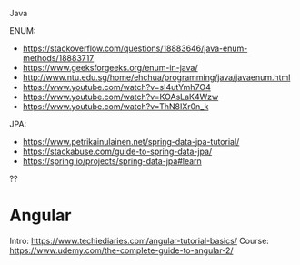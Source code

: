 Java

ENUM:
  - https://stackoverflow.com/questions/18883646/java-enum-methods/18883717
  - https://www.geeksforgeeks.org/enum-in-java/
  - http://www.ntu.edu.sg/home/ehchua/programming/java/javaenum.html
  - https://www.youtube.com/watch?v=sI4utYmh7O4
  - https://www.youtube.com/watch?v=KOAsLaK4Wzw
  - https://www.youtube.com/watch?v=ThN8IXr0n_k

JPA:
  - https://www.petrikainulainen.net/spring-data-jpa-tutorial/
  - https://stackabuse.com/guide-to-spring-data-jpa/
  - https://spring.io/projects/spring-data-jpa#learn
  
??


# Angular
Intro: https://www.techiediaries.com/angular-tutorial-basics/
Course: https://www.udemy.com/the-complete-guide-to-angular-2/




